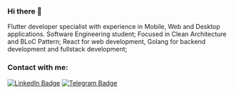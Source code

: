 ### Hi there 👋
Flutter developer specialist with experience in Mobile, Web and Desktop applications. Software Engineering student; Focused in Clean Architecture and BLoC Pattern; React for web development, Golang for backend development and fullstack development;

### Contact with me:
<div id="badges">
  <a href="https://www.linkedin.com/in/mateusfmfm/">
  <img src="https://img.shields.io/badge/LinkedIn-blue?style=for-the-badge&logo=linkedin&logoColor=white" alt="LinkedIn Badge"/></a>
  <a href="https://t.me/mateusfmfm">
  <img src="https://img.shields.io/badge/Telegram-2CA5E0?style=for-the-badge&logo=telegram&logoColor=white" alt="Telegram Badge"/></a>
</div>

